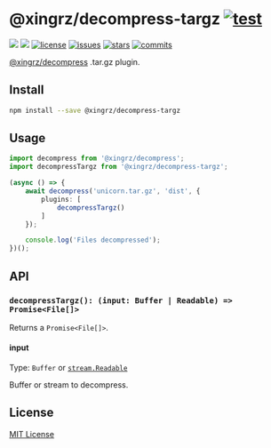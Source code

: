 @xingrz/decompress-targz [![test](https://github.com/xingrz/decompress-targz/actions/workflows/test.yml/badge.svg)](https://github.com/xingrz/decompress-targz/actions/workflows/test.yml)
==========

[![][npm-version]][npm-url] [![][npm-downloads]][npm-url] [![license][license-img]][license-url] [![issues][issues-img]][issues-url] [![stars][stars-img]][stars-url] [![commits][commits-img]][commits-url]

[@xingrz/decompress](https://github.com/xingrz/decompress) .tar.gz plugin.

## Install

```sh
npm install --save @xingrz/decompress-targz
```

## Usage

```ts
import decompress from '@xingrz/decompress';
import decompressTargz from '@xingrz/decompress-targz';

(async () => {
	await decompress('unicorn.tar.gz', 'dist', {
		plugins: [
			decompressTargz()
		]
	});

	console.log('Files decompressed');
})();
```

## API

### `decompressTargz(): (input: Buffer | Readable) => Promise<File[]>`

Returns a `Promise<File[]>`.

#### input

Type: `Buffer` or [`stream.Readable`](https://nodejs.org/dist/latest-v16.x/docs/api/stream.html#class-streamreadable)

Buffer or stream to decompress.

## License

[MIT License](LICENSE)

[npm-version]: https://img.shields.io/npm/v/@xingrz/decompress-targz.svg?style=flat-square
[npm-downloads]: https://img.shields.io/npm/dm/@xingrz/decompress-targz.svg?style=flat-square
[npm-url]: https://www.npmjs.com/package/@xingrz/decompress-targz
[license-img]: https://img.shields.io/github/license/xingrz/decompress-targz?style=flat-square
[license-url]: LICENSE
[issues-img]: https://img.shields.io/github/issues/xingrz/decompress-targz?style=flat-square
[issues-url]: https://github.com/xingrz/decompress-targz/issues
[stars-img]: https://img.shields.io/github/stars/xingrz/decompress-targz?style=flat-square
[stars-url]: https://github.com/xingrz/decompress-targz/stargazers
[commits-img]: https://img.shields.io/github/last-commit/xingrz/decompress-targz?style=flat-square
[commits-url]: https://github.com/xingrz/decompress-targz/commits/master
